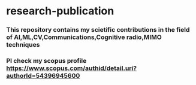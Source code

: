 # research-publication
### This repository contains my scietific contributions in the field of AI,ML,CV,Communications,Cognitive radio,MIMO techniques
### Pl check my scopus profile https://www.scopus.com/authid/detail.uri?authorId=54396945600
